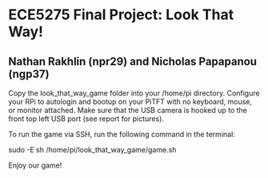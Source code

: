 # ECE5275 Final Project: Look That Way!
## Nathan Rakhlin (npr29) and Nicholas Papapanou (ngp37)

Copy the look_that_way_game folder into your /home/pi directory.
Configure your RPi to autologin and bootup on your PiTFT with no keyboard, mouse, or monitor attached.
Make sure that the USB camera is hooked up to the front top left USB port (see report for pictures).

To run the game via SSH, run the following command in the terminal:

sudo -E sh /home/pi/look_that_way_game/game.sh

Enjoy our game!
